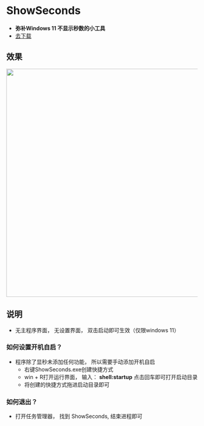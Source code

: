 # ShowSeconds
- **弥补Windows 11 不显示秒数的小工具**   
- [去下载](https://github.com/BookerLiu/ShowSeconds/releases/)

## 效果
<img src = 'https://s3.bmp.ovh/imgs/2022/07/12/fc6e1f4c6831cea7.gif' width='600'>

## 说明
- 无主程序界面， 无设置界面， 双击启动即可生效（仅限windows 11）

### 如何设置开机自启？
- 程序除了显秒未添加任何功能， 所以需要手动添加开机自启
    -  右键ShowSeconds.exe创建快捷方式
    -  win + R打开运行界面， 输入： **shell:startup** 点击回车即可打开启动目录
    -  将创建的快捷方式拖进启动目录即可
### 如何退出？
- 打开任务管理器， 找到 ShowSeconds, 结束进程即可
